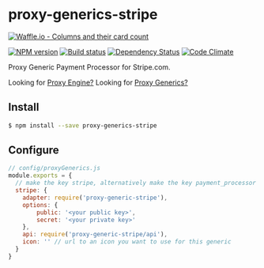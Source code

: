 # proxy-generics-stripe

[![Waffle.io - Columns and their card count](https://badge.waffle.io/CaliStyle/proxy-generics-stripe.svg?columns=all)](https://waffle.io/CaliStyle/proxy-generics-stripe)

[![NPM version][npm-image]][npm-url]
[![Build status][ci-image]][ci-url]
[![Dependency Status][daviddm-image]][daviddm-url]
[![Code Climate][codeclimate-image]][codeclimate-url]

Proxy Generic Payment Processor for Stripe.com.

Looking for [Proxy Engine?](https://github.com/calistyle/trailpack-proxy-engine)
Looking for [Proxy Generics?](https://github.com/calistyle/trailpack-proxy-generics)

## Install

```sh
$ npm install --save proxy-generics-stripe
```

## Configure

```js
// config/proxyGenerics.js
module.exports = {
  // make the key stripe, alternatively make the key payment_processor to be the default payment_processor  
  stripe: {
    adapter: require('proxy-generic-stripe'),
    options: {
        public: '<your public key>',
        secret: '<your private key>'
    },
    api: require('proxy-generic-stripe/api'),
    icon: '' // url to an icon you want to use for this generic
  }
}
```

[npm-image]: https://img.shields.io/npm/v/proxy-generics-stripe.svg?style=flat-square
[npm-url]: https://npmjs.org/package/proxy-generics-stripe
[ci-image]: https://img.shields.io/circleci/project/github/CaliStyle/proxy-generics-stripe/master.svg
[ci-url]: https://circleci.com/gh/CaliStyle/proxy-generics-stripe/tree/master
[daviddm-image]: http://img.shields.io/david//trailpack-proxy-generics-stripe.svg?style=flat-square
[daviddm-url]: https://david-dm.org/CaliStyle/proxy-generics-stripe
[codeclimate-image]: https://img.shields.io/codeclimate/github/CaliStyle/proxy-generics-stripe.svg?style=flat-square
[codeclimate-url]: https://codeclimate.com/github/CaliStyle/proxy-generics-stripe

